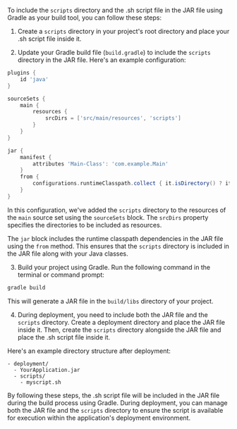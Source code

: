 To include the `scripts` directory and the .sh script file in the JAR file using Gradle as your build tool, you can follow these steps:

1. Create a `scripts` directory in your project's root directory and place your .sh script file inside it.

2. Update your Gradle build file (`build.gradle`) to include the `scripts` directory in the JAR file. Here's an example configuration:

```groovy
plugins {
    id 'java'
}

sourceSets {
    main {
        resources {
            srcDirs = ['src/main/resources', 'scripts']
        }
    }
}

jar {
    manifest {
        attributes 'Main-Class': 'com.example.Main'
    }
    from {
        configurations.runtimeClasspath.collect { it.isDirectory() ? it : zipTree(it) }
    }
}
```

In this configuration, we've added the `scripts` directory to the resources of the `main` source set using the `sourceSets` block. The `srcDirs` property specifies the directories to be included as resources.

The `jar` block includes the runtime classpath dependencies in the JAR file using the `from` method. This ensures that the `scripts` directory is included in the JAR file along with your Java classes.

3. Build your project using Gradle. Run the following command in the terminal or command prompt:

```bash
gradle build
```

This will generate a JAR file in the `build/libs` directory of your project.

4. During deployment, you need to include both the JAR file and the `scripts` directory. Create a deployment directory and place the JAR file inside it. Then, create the `scripts` directory alongside the JAR file and place the .sh script file inside it.

Here's an example directory structure after deployment:

```
- deployment/
  - YourApplication.jar
  - scripts/
    - myscript.sh
```

By following these steps, the .sh script file will be included in the JAR file during the build process using Gradle. During deployment, you can manage both the JAR file and the `scripts` directory to ensure the script is available for execution within the application's deployment environment.
